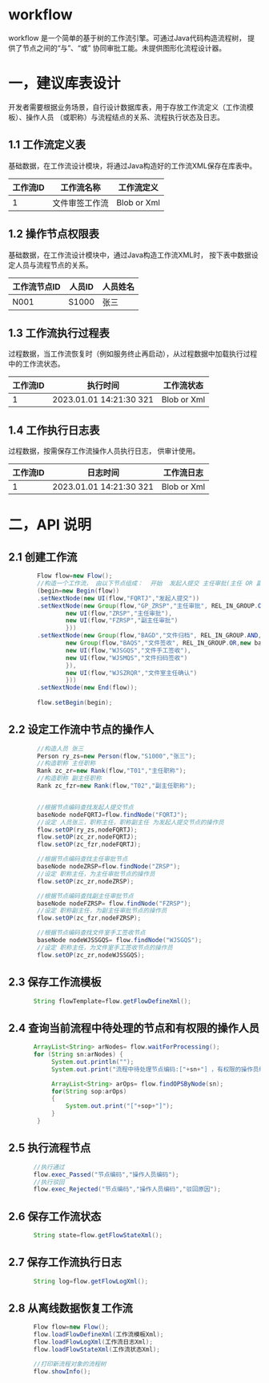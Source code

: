 # workflow

workflow 是一个简单的基于树的工作流引擎。可通过Java代码构造流程树，
提供了节点之间的“与”、“或” 协同审批工能。未提供图形化流程设计器。

# 一，建议库表设计
开发者需要根据业务场景，自行设计数据库表，用于存放工作流定义（工作流模板）、操作人员
（或职称）与流程结点的关系、流程执行状态及日志。
## 1.1 工作流定义表
基础数据，在工作流设计模块，将通过Java构造好的工作流XML保存在库表中。  

| 工作流ID | 工作流名称   | 工作流定义       |
|-------|---------|-------------|
| 1     | 文件审签工作流 | Blob or Xml |

## 1.2 操作节点权限表
基础数据，在工作流设计模块中，通过Java构造工作流XML时， 按下表中数据设定人员与流程节点的关系。

| 工作流节点ID | 人员ID  | 人员姓名 |
|---------|-------|------|
| N001    | S1000 | 张三   |

## 1.3 工作流执行过程表
过程数据，当工作流恢复时（例如服务终止再启动），从过程数据中加载执行过程中的工作流状态。

| 工作流ID | 执行时间                    | 工作流状态       |
|-------|-------------------------|-------------|
| 1     | 2023.01.01 14:21:30 321 | Blob or Xml |


## 1.4 工作执行日志表
过程数据，按需保存工作流操作人员执行日志， 供审计使用。


| 工作流ID | 日志时间                    | 工作流日志       |
|-------|-------------------------|-------------|
| 1     | 2023.01.01 14:21:30 321 | Blob or Xml |


# 二，API 说明
## 2.1 创建工作流
```java
        Flow flow=new Flow();
        //构造一个工作流， 由以下节点组成：  开始  发起人提交 主任审批(主任 OR 副主任) 结束
        (begin=new Begin(flow))
        .setNextNode(new UI(flow,"FQRTJ","发起人提交"))
        .setNextNode(new Group(flow,"GP_ZRSP","主任审批", REL_IN_GROUP.OR,new baseNode[]{
                new UI(flow,"ZRSP","主任审批"),
                new UI(flow,"FZRSP","副主任审批")
                }))
        .setNextNode(new Group(flow,"BAGD","文件归档", REL_IN_GROUP.AND,new baseNode[]{
                new Group(flow,"BAQS","文件签收", REL_IN_GROUP.OR,new baseNode[]{
                new UI(flow,"WJSGQS","文件手工签收"),
                new UI(flow,"WJSMQS","文件扫码签收")
                }),
                new UI(flow,"WJSZRQR","文件室主任确认")
                }))
        .setNextNode(new End(flow));
        
        flow.setBegin(begin);

```

## 2.2 设定工作流中节点的操作人
```java
        //构造人员 张三
        Person ry_zs=new Person(flow,"S1000","张三");
        //构造职称 主任职称
        Rank zc_zr=new Rank(flow,"T01","主任职称");
        //构造职称 副主任职称
        Rank zc_fzr=new Rank(flow,"T02","副主任职称");


        //根据节点编码查找发起人提交节点
        baseNode nodeFQRTJ=flow.findNode("FQRTJ");
        //设定 人员张三，职称主任，职称副主任 为发起人提交节点的操作员
        flow.setOP(ry_zs,nodeFQRTJ);
        flow.setOP(zc_zr,nodeFQRTJ);
        flow.setOP(zc_fzr,nodeFQRTJ);

        //根据节点编码查找主任审批节点
        baseNode nodeZRSP=flow.findNode("ZRSP");
        //设定 职称主任，为主任审批节点的操作员
        flow.setOP(zc_zr,nodeZRSP);

        //根据节点编码查找副主任审批节点
        baseNode nodeFZRSP= flow.findNode("FZRSP");
        //设定 职称副主任，为副主任审批节点的操作员
        flow.setOP(zc_fzr,nodeFZRSP);

        //根据节点编码查找文件室手工签收节点
        baseNode nodeWJSSGQS= flow.findNode("WJSGQS");
        //设定 职称主任，为文件室手工签收节点的操作员
        flow.setOP(zc_zr,nodeWJSSGQS);
```

## 2.3 保存工作流模板
````java
       String flowTemplate=flow.getFlowDefineXml();
````
## 2.4 查询当前流程中待处理的节点和有权限的操作人员
```java
       ArrayList<String> arNodes= flow.waitForProcessing();
       for (String sn:arNodes) {
            System.out.println("");
            System.out.print("流程中待处理节点编码:["+sn+"] ，有权限的操作员编码: ");

            ArrayList<String> arOps= flow.findOPSByNode(sn);
            for(String sop:arOps)
            {
                System.out.print("["+sop+"]");
            }
        }
```

## 2.5 执行流程节点
```java
       //执行通过
       flow.exec_Passed("节点编码","操作人员编码");
       //执行驳回
       flow.exec_Rejected("节点编码","操作人员编码","驳回原因");
```

## 2.6 保存工作流状态
````java
       String state=flow.getFlowStateXml();
````

## 2.7 保存工作流执行日志
````java
       String log=flow.getFlowLogXml();
````

## 2.8 从离线数据恢复工作流
````java
       Flow flow=new Flow();
       flow.loadFlowDefineXml(工作流模板Xml);
       flow.loadFlowLogXml(工作流日志Xml);
       flow.loadFlowStateXml(工作流状态Xml);

       //打印新流程对象的流程树
       flow.showInfo();
````
